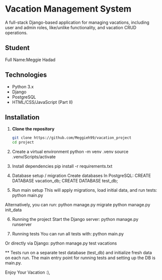 # Vacation Management System
A full-stack Django-based application for managing vacations, including user and admin roles, like/unlike functionality, and vacation CRUD operations.

## Student
Full Name:Meggie Hadad

## Technologies
- Python 3.x
- Django
- PostgreSQL
- HTML/CSS/JavaScript (Part II)

## Installation

1. **Clone the repository**
   ```bash
   git clone https://github.com/Meggieh99/vacation_project
   cd project

2. Create a virtual environment
python -m venv .venv
source .venv/Scripts/activate

3. Install dependencies
pip install -r requirements.txt

4. Database setup / migration
Create databases
In PostgreSQL:
CREATE DATABASE vacation_db;
CREATE DATABASE test_db;

5. Run main setup
This will apply migrations, load initial data, and run tests:
python main.py

Alternatively, you can run:
python manage.py migrate
python manage.py init_data


6. Running the project
Start the Django server:
python manage.py runserver

7. Running tests
You can run all tests with:
python main.py

Or directly via Django:
python manage.py test vacations

**
Tests run on a separate test database (test_db) and initialize fresh data on each run.
The main entry point for running tests and setting up the DB is main.py.


Enjoy Your Vacation :),


